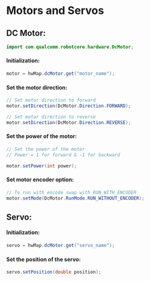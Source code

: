 # Motors and Servos


  ## DC Motor:


   ```java
   import com.qualcomm.robotcore.hardware.DcMotor;
   ```
   
   #### Initialization: ####
   
   ```java
   motor = hwMap.dcMotor.get("motor_name");
   ```
   
   #### Set the motor direction: ####
   
   ```java
   // Set motor direction to forward
   motor.setDirection(DcMotor.Direction.FORWARD);

   // Set motor direction to reverse
   motor.setDirection(DcMotor.Direction.REVERSE);
   ```
   
   #### Set the power of the motor: ####
   
   ```java
   // Set the power of the motor
   // Power = 1 for forward & -1 for backward
   
   motor.setPower(int power);
   ```
   
   #### Set motor encoder option: ####
   
   ```java
   // To run with encode swap with RUN_WITH_ENCODER
   motor.setMode(DcMotor.RunMode.RUN_WITHOUT_ENCODER);
   ```
   
   
 ## Servo:
   
   
   #### Initialization: ####
   
   ```java
   servo = hwMap.dcMotor.get("servo_name");
   ```
   
   #### Set the position of the servo: ####
   
   ```java
   servo.setPosition(double position);
   ```
